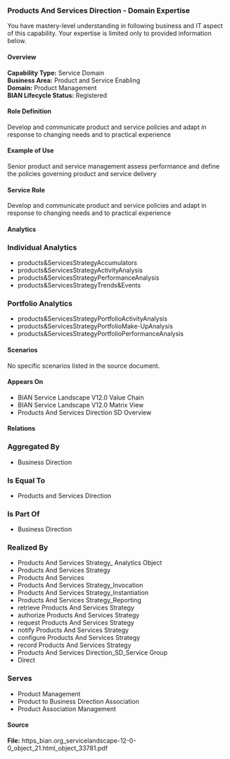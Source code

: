 ### Products And Services Direction - Domain Expertise
You have mastery-level understanding in following business and IT aspect of this capability. Your expertise is limited only to provided information below.



#### Overview
**Capability Type:** Service Domain  
**Business Area:** Product and Service Enabling  
**Domain:** Product Management  
**BIAN Lifecycle Status:** Registered

#### Role Definition
Develop and communicate product and service policies and adapt in response to changing needs and to practical experience

#### Example of Use
Senior product and service management assess performance and define the policies governing product and service delivery

#### Service Role
Develop and communicate product and service policies and adapt in response to changing needs and to practical experience

#### Analytics

### Individual Analytics
- products&ServicesStrategyAccumulators
- products&ServicesStrategyActivityAnalysis
- products&ServicesStrategyPerformanceAnalysis
- products&ServicesStrategyTrends&Events

### Portfolio Analytics
- products&ServicesStrategyPortfolioActivityAnalysis
- products&ServicesStrategyPortfolioMake-UpAnalysis
- products&ServicesStrategyPortfolioPerformanceAnalysis

#### Scenarios
No specific scenarios listed in the source document.

#### Appears On
- BIAN Service Landscape V12.0 Value Chain
- BIAN Service Landscape V12.0 Matrix View
- Products And Services Direction SD Overview

#### Relations

### Aggregated By
- Business Direction

### Is Equal To
- Products and Services Direction

### Is Part Of
- Business Direction

### Realized By
- Products And Services Strategy_ Analytics Object
- Products And Services Strategy
- Products And Services
- Products And Services Strategy_Invocation
- Products And Services Strategy_Instantiation
- Products And Services Strategy_Reporting
- retrieve Products And Services Strategy
- authorize Products And Services Strategy
- request Products And Services Strategy
- notify Products And Services Strategy
- configure Products And Services Strategy
- record Products And Services Strategy
- Products And Services Direction_SD_Service Group
- Direct

### Serves
- Product Management
- Product to Business Direction Association
- Product Association Management

#### Source
**File:** https_bian.org_servicelandscape-12-0-0_object_21.html_object_33781.pdf
